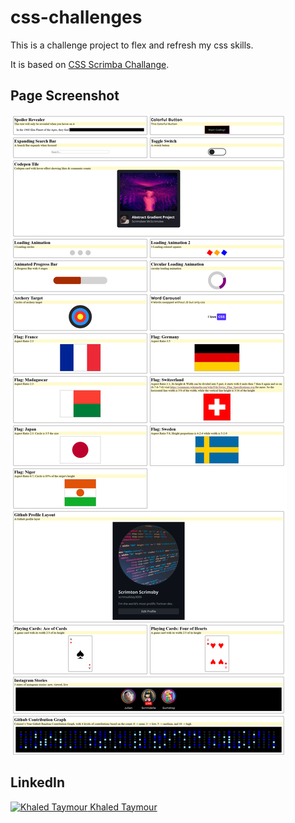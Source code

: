# css-challenges

This is a challenge project to flex and refresh my css skills.

It is based on [CSS Scrimba Challange](https://v2.scrimba.com/css-challenges-c02p).

## Page Screenshot

![Screenshot](images/screenshot.png)

## LinkedIn

[![Khaled Taymour](https://i.sstatic.net/gVE0j.png) Khaled Taymour](https://www.linkedin.com/in/khaled-taymour/)

